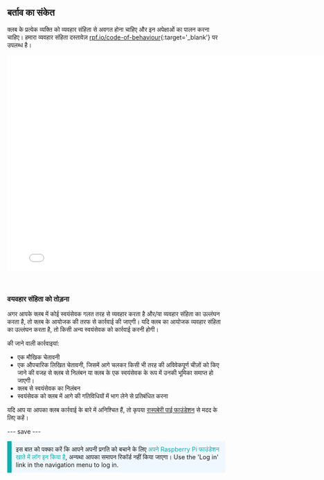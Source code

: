 ## बर्ताव का संकेत

क्लब के प्रत्येक व्यक्ति को व्यवहार संहिता से अवगत होना चाहिए और इन अपेक्षाओं का पालन करना चाहिए। हमारा व्यवहार संहिता दस्तावेज़ [rpf.io/code-of-behaviour](http://rpf.io/code-of-behaviour){:target='_blank'} पर उपलब्ध है।

<embed src="images/Raspberry_Pi_Foundation-safeguarding-code-of-behaviour.pdf" width="790" height="500" 
 type="application/pdf">
  </p> 
  
  <p spaces-before="0">
    <br>
  </p>
<h3 spaces-before="0">
  वयवहार संहिता को तोड़ना
</h3>

<p spaces-before="0">
  अगर आपके क्लब में कोई स्वयंसेवक गलत तरह से व्यवहार करता है और/या व्यवहार संहिता का उल्लंघन करता है, तो क्लब के आयोजक की तरफ से कार्रवाई की जाएगी। यदि क्लब का आयोजक व्यवहार संहिता का उल्लंघन करता है, तो किसी अन्य स्वयंसेवक को कार्रवाई करनी होगी।
</p>

<p spaces-before="0">
  की जाने वाली कार्रवाइयां:
</p>

<ul>
  <li>
    एक मौखिक चेतावनी
  </li>
  <li>
    एक औपचारिक लिखित चेतावनी, जिसमें आगे चलकर किसी भी तरह की अविवेकपूर्ण चीज़ों को किए जाने की वजह से क्लब से निलंबन या क्लब के एक स्वयंसेवक के रूप में उनकी भूमिका समाप्त हो जाएगी।
  </li>
  <li>
    क्लब से स्वयंसेवक का निलंबन
  </li>
  <li>
    स्वयंसेवक को क्लब में आगे की गतिविधियों में भाग लेने से प्रतिबंधित करना
  </li>
</ul>

<p spaces-before="0">
  यदि आप या आपका क्लब कार्रवाई के बारे में अनिश्चित हैं, तो कृपया <a href="mailto:safeguarding@raspberrypi.org">रास्पबेरी पाई फाउंडेशन</a> से मदद के लिए कहें।
</p>

<p spaces-before="0">
  --- save ---
</p>

<p style="border-left: solid; border-width:10px; border-color: #0faeb0; background-color: aliceblue; padding: 10px;">
इस बात को पक्का करें कि आपने अपनी प्रगति को बचाने के लिए <span style="color: #0faeb0">अपने Raspberry Pi फाउंडेशन खाते में लॉग इन किया है</span>, अन्यथा आपका समापन रिकॉर्ड नहीं किया जाएगा। Use the 'Log in' link in the navigation menu to log in.
</p>
